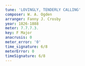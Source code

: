```yaml
---
tune: 'LOVINGLY, TENDERLY CALLING'
composer: W. A. Ogden
arranger: Fanny J. Crosby
year: 1826-1888
meter: 7.7.7.3.
key: F Major
anacrusis: 0
meter_error: '0'
time_signature: 6/8
meterError: 0
timeSignature: 6/8
---
```

